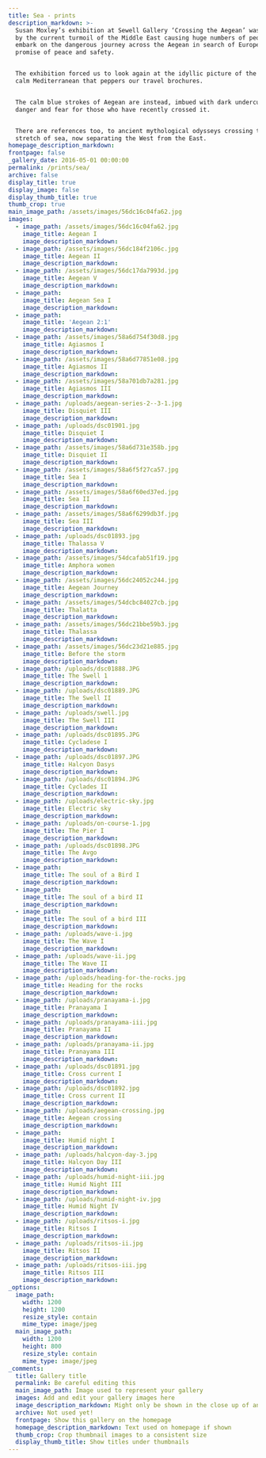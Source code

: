 ```yaml
---
title: Sea - prints
description_markdown: >-
  Susan Moxley’s exhibition at Sewell Gallery ‘Crossing the Aegean’ was inspired
  by the current turmoil of the Middle East causing huge numbers of people to
  embark on the dangerous journey across the Aegean in search of European
  promise of peace and safety.


  The exhibition forced us to look again at the idyllic picture of the peaceful
  calm Mediterranean that peppers our travel brochures.


  The calm blue strokes of Aegean are instead, imbued with dark undercurrents of
  danger and fear for those who have recently crossed it.


  There are references too, to ancient mythological odysseys crossing the same
  stretch of sea, now separating the West from the East.
homepage_description_markdown:
frontpage: false
_gallery_date: 2016-05-01 00:00:00
permalink: /prints/sea/
archive: false
display_title: true
display_image: false
display_thumb_title: true
thumb_crop: true
main_image_path: /assets/images/56dc16c04fa62.jpg
images:
  - image_path: /assets/images/56dc16c04fa62.jpg
    image_title: Aegean I
    image_description_markdown:
  - image_path: /assets/images/56dc184f2106c.jpg
    image_title: Aegean II
    image_description_markdown:
  - image_path: /assets/images/56dc17da7993d.jpg
    image_title: Aegean V
    image_description_markdown:
  - image_path:
    image_title: Aegean Sea I
    image_description_markdown:
  - image_path:
    image_title: 'Aegean 2:1'
    image_description_markdown:
  - image_path: /assets/images/58a6d754f30d8.jpg
    image_title: Agiasmos I
    image_description_markdown:
  - image_path: /assets/images/58a6d77851e08.jpg
    image_title: Agiasmos II
    image_description_markdown:
  - image_path: /assets/images/58a701db7a281.jpg
    image_title: Agiasmos III
    image_description_markdown:
  - image_path: /uploads/aegean-series-2--3-1.jpg
    image_title: Disquiet III
    image_description_markdown:
  - image_path: /uploads/dsc01901.jpg
    image_title: Disquiet I
    image_description_markdown:
  - image_path: /assets/images/58a6d731e358b.jpg
    image_title: Disquiet II
    image_description_markdown:
  - image_path: /assets/images/58a6f5f27ca57.jpg
    image_title: Sea I
    image_description_markdown:
  - image_path: /assets/images/58a6f60ed37ed.jpg
    image_title: Sea II
    image_description_markdown:
  - image_path: /assets/images/58a6f6299db3f.jpg
    image_title: Sea III
    image_description_markdown:
  - image_path: /uploads/dsc01893.jpg
    image_title: Thalassa V
    image_description_markdown:
  - image_path: /assets/images/54dcafab51f19.jpg
    image_title: Amphora women
    image_description_markdown:
  - image_path: /assets/images/56dc24052c244.jpg
    image_title: Aegean Journey
    image_description_markdown:
  - image_path: /assets/images/54dcbc84027cb.jpg
    image_title: Thalatta
    image_description_markdown:
  - image_path: /assets/images/56dc21bbe59b3.jpg
    image_title: Thalassa
    image_description_markdown:
  - image_path: /assets/images/56dc23d21e885.jpg
    image_title: Before the storm
    image_description_markdown:
  - image_path: /uploads/dsc01888.JPG
    image_title: The Swell 1
    image_description_markdown:
  - image_path: /uploads/dsc01889.JPG
    image_title: The Swell II
    image_description_markdown:
  - image_path: /uploads/swell.jpg
    image_title: The Swell III
    image_description_markdown:
  - image_path: /uploads/dsc01895.JPG
    image_title: Cycladese I
    image_description_markdown:
  - image_path: /uploads/dsc01897.JPG
    image_title: Halcyon Dasys
    image_description_markdown:
  - image_path: /uploads/dsc01894.JPG
    image_title: Cyclades II
    image_description_markdown:
  - image_path: /uploads/electric-sky.jpg
    image_title: Electric sky
    image_description_markdown:
  - image_path: /uploads/on-course-1.jpg
    image_title: The Pier I
    image_description_markdown:
  - image_path: /uploads/dsc01898.JPG
    image_title: The Avgo
    image_description_markdown:
  - image_path:
    image_title: The soul of a Bird I
    image_description_markdown:
  - image_path:
    image_title: The soul of a bird II
    image_description_markdown:
  - image_path:
    image_title: The soul of a bird III
    image_description_markdown:
  - image_path: /uploads/wave-i.jpg
    image_title: The Wave I
    image_description_markdown:
  - image_path: /uploads/wave-ii.jpg
    image_title: The Wave II
    image_description_markdown:
  - image_path: /uploads/heading-for-the-rocks.jpg
    image_title: Heading for the rocks
    image_description_markdown:
  - image_path: /uploads/pranayama-i.jpg
    image_title: Pranayama I
    image_description_markdown:
  - image_path: /uploads/pranayama-iii.jpg
    image_title: Pranayama II
    image_description_markdown:
  - image_path: /uploads/pranayama-ii.jpg
    image_title: Pranayama III
    image_description_markdown:
  - image_path: /uploads/dsc01891.jpg
    image_title: Cross current I
    image_description_markdown:
  - image_path: /uploads/dsc01892.jpg
    image_title: Cross current II
    image_description_markdown:
  - image_path: /uploads/aegean-crossing.jpg
    image_title: Aegean crossing
    image_description_markdown:
  - image_path:
    image_title: Humid night I
    image_description_markdown:
  - image_path: /uploads/halcyon-day-3.jpg
    image_title: Halcyon Day III
    image_description_markdown:
  - image_path: /uploads/humid-night-iii.jpg
    image_title: Humid Night III
    image_description_markdown:
  - image_path: /uploads/humid-night-iv.jpg
    image_title: Humid Night IV
    image_description_markdown:
  - image_path: /uploads/ritsos-i.jpg
    image_title: Ritsos I
    image_description_markdown:
  - image_path: /uploads/ritsos-ii.jpg
    image_title: Ritsos II
    image_description_markdown:
  - image_path: /uploads/ritsos-iii.jpg
    image_title: Ritsos III
    image_description_markdown:
_options:
  image_path:
    width: 1200
    height: 1200
    resize_style: contain
    mime_type: image/jpeg
  main_image_path:
    width: 1200
    height: 800
    resize_style: contain
    mime_type: image/jpeg
_comments:
  title: Gallery title
  permalink: Be careful editing this
  main_image_path: Image used to represent your gallery
  images: Add and edit your gallery images here
  image_description_markdown: Might only be shown in the close up of an image
  archive: Not used yet!
  frontpage: Show this gallery on the homepage
  homepage_description_markdown: Text used on homepage if shown
  thumb_crop: Crop thumbnail images to a consistent size
  display_thumb_title: Show titles under thumbnails
---
```


